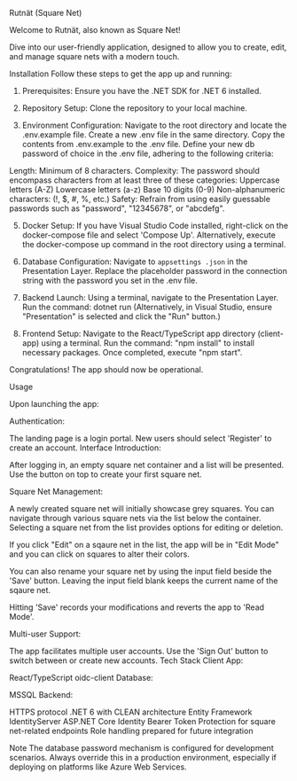 Rutnät (Square Net)

Welcome to Rutnät, also known as Square Net! 

Dive into our user-friendly application, designed to allow you to create, edit, and manage square nets with a modern touch.

Installation
Follow these steps to get the app up and running:

1. Prerequisites:
Ensure you have the .NET SDK for .NET 6 installed.

2. Repository Setup:
Clone the repository to your local machine.

3. Environment Configuration:
Navigate to the root directory and locate the .env.example file.
Create a new .env file in the same directory.
Copy the contents from .env.example to the .env file.
Define your new db password of choice in the .env file, adhering to the following criteria:

Length: Minimum of 8 characters.
Complexity: The password should encompass characters from at least three of these categories:
Uppercase letters (A-Z)
Lowercase letters (a-z)
Base 10 digits (0-9)
Non-alphanumeric characters: (!, $, #, %, etc.)
Safety: Refrain from using easily guessable passwords such as "password", "12345678", or "abcdefg".

5. Docker Setup:
If you have Visual Studio Code installed, right-click on the docker-compose file and select 'Compose Up'.
Alternatively, execute the docker-compose up command in the root directory using a terminal.

6. Database Configuration:
Navigate to `appsettings
.json` in the Presentation Layer.
Replace the placeholder password in the connection string with the password you set in the .env file.

7. Backend Launch:
Using a terminal, navigate to the Presentation Layer.
Run the command: dotnet run
(Alternatively, in Visual Studio, ensure "Presentation" is selected and click the "Run" button.)

8. Frontend Setup:
Navigate to the React/TypeScript app directory (client-app) using a terminal.
Run the command: "npm install" to install necessary packages.
Once completed, execute "npm start".

Congratulations! The app should now be operational.

Usage

Upon launching the app:

Authentication:

The landing page is a login portal. New users should select 'Register' to create an account.
Interface Introduction:

After logging in, an empty square net container and a list will be presented. Use the button on top to create your first square net.

Square Net Management:

A newly created square net will initially showcase grey squares.
You can navigate through various square nets via the list below the container.
Selecting a square net from the list provides options for editing or deletion.

If you click "Edit" on a sqaure net in the list, the app will be in "Edit Mode" and you can click on squares to alter their colors. 

You can also rename your square net by using the input field beside the 'Save' button. Leaving the input field blank keeps the current name of the sqaure net.

Hitting 'Save' records your modifications and reverts the app to 'Read Mode'.

Multi-user Support:

The app facilitates multiple user accounts. Use the 'Sign Out' button to switch between or create new accounts.
Tech Stack
Client App:

React/TypeScript
oidc-client
Database:

MSSQL
Backend:

HTTPS protocol
.NET 6 with CLEAN architecture
Entity Framework
IdentityServer
ASP.NET Core Identity
Bearer Token Protection for square net-related endpoints
Role handling prepared for future integration

Note
The database password mechanism is configured for development scenarios.
Always override this in a production environment, especially if deploying on platforms like Azure Web Services.

